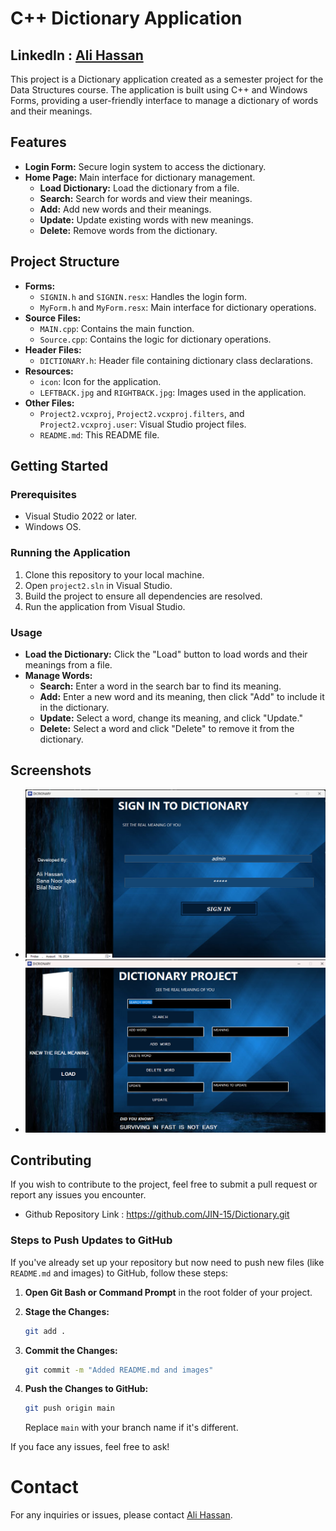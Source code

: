 # C++ Dictionary Application

## LinkedIn : [Ali Hassan](https://www.linkedin.com/in/ali-hassan-08b306226/)

This project is a Dictionary application created as a semester project for the Data Structures course. The application is built using C++ and Windows Forms, providing a user-friendly interface to manage a dictionary of words and their meanings.

## Features

- **Login Form:** Secure login system to access the dictionary.
- **Home Page:** Main interface for dictionary management.
  - **Load Dictionary:** Load the dictionary from a file.
  - **Search:** Search for words and view their meanings.
  - **Add:** Add new words and their meanings.
  - **Update:** Update existing words with new meanings.
  - **Delete:** Remove words from the dictionary.

## Project Structure

- **Forms:**
  - `SIGNIN.h` and `SIGNIN.resx`: Handles the login form.
  - `MyForm.h` and `MyForm.resx`: Main interface for dictionary operations.
- **Source Files:**
  - `MAIN.cpp`: Contains the main function.
  - `Source.cpp`: Contains the logic for dictionary operations.
- **Header Files:**
  - `DICTIONARY.h`: Header file containing dictionary class declarations.
- **Resources:**
  - `icon`: Icon for the application.
  - `LEFTBACK.jpg` and `RIGHTBACK.jpg`: Images used in the application.
- **Other Files:**
  - `Project2.vcxproj`, `Project2.vcxproj.filters`, and `Project2.vcxproj.user`: Visual Studio project files.
  - `README.md`: This README file.
  
## Getting Started

### Prerequisites

- Visual Studio 2022 or later.
- Windows OS.

### Running the Application

1. Clone this repository to your local machine.
2. Open `project2.sln` in Visual Studio.
3. Build the project to ensure all dependencies are resolved.
4. Run the application from Visual Studio.

### Usage

- **Load the Dictionary:** Click the "Load" button to load words and their meanings from a file.
- **Manage Words:**
  - **Search:** Enter a word in the search bar to find its meaning.
  - **Add:** Enter a new word and its meaning, then click "Add" to include it in the dictionary.
  - **Update:** Select a word, change its meaning, and click "Update."
  - **Delete:** Select a word and click "Delete" to remove it from the dictionary.

## Screenshots

- ![Login Form](images/login.png)
- ![Home Page](images/home.png)

## Contributing

If you wish to contribute to the project, feel free to submit a pull request or report any issues you encounter.

- Github Repository Link : https://github.com/JIN-15/Dictionary.git

### Steps to Push Updates to GitHub

If you've already set up your repository but now need to push new files (like `README.md` and images) to GitHub, follow these steps:

1. **Open Git Bash or Command Prompt** in the root folder of your project.

2. **Stage the Changes:**
   ```bash
   git add .
   ```

3. **Commit the Changes:**
   ```bash
   git commit -m "Added README.md and images"
   ```

4. **Push the Changes to GitHub:**
   ```bash
   git push origin main
   ```

   Replace `main` with your branch name if it's different.

If you face any issues, feel free to ask!

# Contact

For any inquiries or issues, please contact [Ali Hassan](mailto:hassanakramali@gmail.com).
